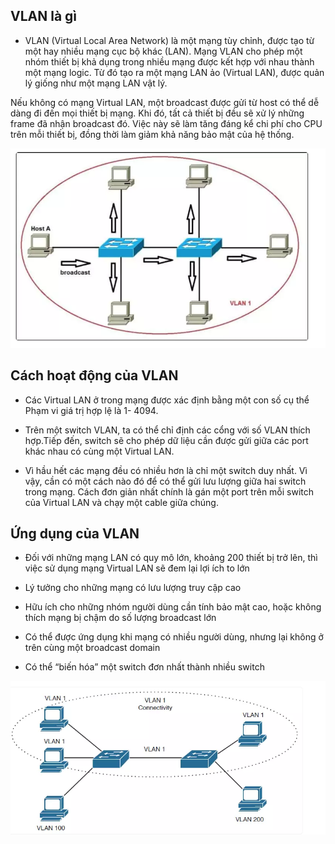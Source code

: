 ## VLAN là gì 

- VLAN (Virtual Local Area Network) là một mạng tùy chỉnh, được tạo từ một hay nhiều mạng cục bộ khác (LAN). Mạng VLAN cho phép một nhóm thiết bị khả dụng trong nhiều mạng được kết hợp với nhau thành một mạng logic. Từ đó tạo ra một mạng LAN ảo (Virtual LAN), được quản lý giống như một mạng LAN vật lý.

Nếu không có mạng Virtual LAN, một broadcast được gửi từ host có thể dễ dàng đi đến mọi thiết bị mạng. Khi đó, tất cả thiết bị đều sẽ xử lý những frame đã nhận broadcast đó. Việc này sẽ làm tăng đáng kể chi phí cho CPU trên mỗi thiết bị, đồng thời làm giảm khả năng bảo mật của hệ thống.

![vlanimage1](Image/vlanimage1.png)

## Cách hoạt động của VLAN

- Các Virtual LAN ở trong mạng được xác định bằng một con số cụ thể
Phạm vi giá trị hợp lệ là 1- 4094. 

- Trên một switch VLAN, ta có thể chỉ định các cổng với số VLAN thích hợp.Tiếp đến, switch sẽ cho phép dữ liệu cần được gửi giữa các port khác nhau có cùng một Virtual LAN.

- Vì hầu hết các mạng đều có nhiều hơn là chỉ một switch duy nhất. Vì vậy, cần có một cách nào đó để có thể gửi lưu lượng giữa hai switch trong mạng. Cách đơn giản nhất chính là gán một port trên mỗi switch của Virtual LAN và chạy một cable giữa chúng.


## Ứng dụng của VLAN


- Đối với những mạng LAN có quy mô lớn, khoảng 200 thiết bị trở lên, thì việc sử dụng mạng Virtual LAN sẽ đem lại lợi ích to lớn

- Lý tưởng cho những mạng có lưu lượng truy cập cao

- Hữu ích cho những nhóm người dùng cần tính bảo mật cao, hoặc không thích mạng bị chậm do số lượng broadcast lớn

- Có thể được ứng dụng khi mạng có nhiều người dùng, nhưng lại không ở trên cùng một broadcast domain

- Có thể “biến hóa” một switch đơn nhất thành nhiều switch

![vlanimage2](Image/vlanimage2.png)



